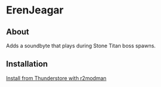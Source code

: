 # ErenJeagar

## About

Adds a soundbyte that plays during Stone Titan boss spawns.

## Installation

[Install from Thunderstore with r2modman](https://thunderstore.io/package/SDMichaud/ErenJager/)
